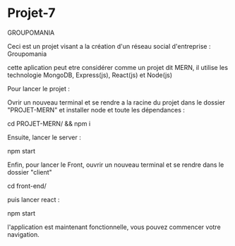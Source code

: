 # Projet-7

GROUPOMANIA

Ceci est un projet visant a la création d'un réseau social d'entreprise : Groupomania

cette aplication peut etre considérer comme un projet dit MERN, il utilise les technologie MongoDB, Express(js), React(js) et Node(js)

Pour lancer le projet :

Ovrir un nouveau terminal et se rendre a la racine du projet dans le dossier "PROJET-MERN" et installer node et toute les dépendances :

cd PROJET-MERN/ && npm i

Ensuite, lancer le server :

npm start

Enfin, pour lancer le Front, ouvrir un nouveau terminal et se rendre dans le dossier "client"

cd front-end/

puis lancer react :

npm start

l'application est maintenant fonctionnelle, vous pouvez commencer votre navigation.
